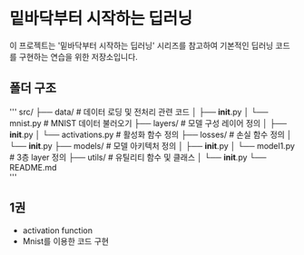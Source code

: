 # 밑바닥부터 시작하는 딥러닝

이 프로젝트는 '밑바닥부터 시작하는 딥러닝' 시리즈를 참고하여 기본적인 딥러닝 코드를 구현하는 연습을 위한 저장소입니다.

## 폴더 구조

'''
src/
├── data/              # 데이터 로딩 및 전처리 관련 코드
│   ├── __init__.py
│   └── mnist.py       # MNIST 데이터 불러오기
├── layers/            # 모델 구성 레이어 정의
│   ├── __init__.py
│   └── activations.py # 활성화 함수 정의
├── losses/            # 손실 함수 정의 
│   └── __init__.py
├── models/            # 모델 아키텍처 정의
│   ├── __init__.py
│   └── model1.py      # 3층 layer 정의
├── utils/             # 유틸리티 함수 및 클래스
│   └── __init__.py
└── README.md         
'''

## 1권

*   activation function
*   Mnist를 이용한 코드 구현
